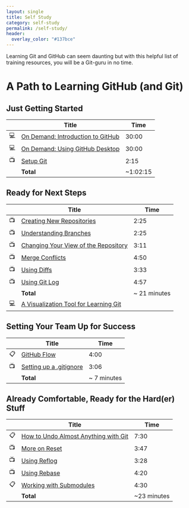 ```yaml
---
layout: single
title: Self Study
category: self-study
permalink: /self-study/
header:
  overlay_color: "#137bce"
---
```


Learning Git and GitHub can seem daunting but with this helpful list of training resources, you will be a Git-guru in no time.

# A Path to Learning GitHub (and Git)

## Just Getting Started

| | Title | Time
| --- | --- | ---
| :computer: | [On Demand: Introduction to GitHub](https://services.github.com/on-demand/intro-to-github/) | 30:00
| :computer: | [On Demand: Using GitHub Desktop](https://services.github.com/on-demand/github-desktop/) | 30:00
| :tv: | [Setup Git](https://www.youtube.com/watch?v=7Inc0G0wutk) | 2:15
| | **Total** | ~1:02:15


## Ready for Next Steps

| | Title | Time
| --- | --- | ---
| :tv: | [Creating New Repositories](https://youtu.be/WxMFZncm12s) | 2:25
| :tv: | [Understanding Branches](https://youtu.be/H5GJfcp3p4Q) | 2:25
| :tv: | [Changing Your View of the Repository](https://youtu.be/HwrPhOp6-aM) | 3:11
| :tv: | [Merge Conflicts](https://youtu.be/yyLiplDQtf0) | 4:50
| :tv: | [Using Diffs](https://youtu.be/RXSriVcoI70) | 3:33
| :tv: | [Using Git Log](https://youtu.be/Ew8HQsFyVHo) | 4:57
| | **Total** | ~ 21 minutes
| :computer: | [A Visualization Tool for Learning Git](http://learngitbranching.js.org/) |

## Setting Your Team Up for Success

| | Title | Time
| --- | --- | ---
| :clipboard: | [GitHub Flow](https://guides.github.com/introduction/flow/) | 4:00
| :tv: | [Setting up a .gitignore](https://youtu.be/4VBG9FlyiOw) | 3:06
| | **Total** | ~ 7 minutes

## Already Comfortable, Ready for the Hard(er) Stuff

| | Title | Time
| --- | --- | ---
| :clipboard: | [How to Undo Almost Anything with Git](https://github.com/blog/2019-how-to-undo-almost-anything-with-git) | 7:30
| :tv: | [More on Reset](https://youtu.be/BKPjPMVB81g) | 3:47
| :tv: | [Using Reflog](https://youtu.be/Vxc9m_OVyo0) | 3:28
| :tv: | [Using Rebase](https://youtu.be/SxzjZtJwOgo) | 4:20
| :clipboard: | [Working with Submodules](https://github.com/blog/2104-working-with-submodules) | 4:30
| | **Total** | ~23 minutes
